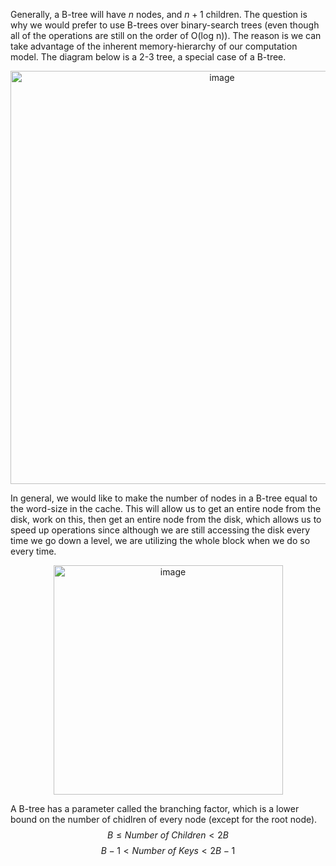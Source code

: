 Generally, a B-tree will have $n$ nodes, and $n+1$ children. The question is why we would prefer to use B-trees over binary-search trees (even though all of the operations are still on the order of O(log n)). The reason is we can take advantage of the inherent memory-hierarchy of our computation model. The diagram below is a 2-3 tree, a special case of a B-tree. 

<p align="center">
<img width="661" alt="image" src="https://user-images.githubusercontent.com/49863684/192345471-a6bdbba6-04be-4626-864b-153b7d0342e7.png">
</p>

In general, we would like to make the number of nodes in a B-tree equal to the word-size in the cache. This will allow us to get an entire node from the disk, work on this, then get an entire node from the disk, which allows us to speed up operations since although we are still accessing the disk every time we go down a level, we are utilizing the whole block when we do so every time. 

<p align="center">
<img width="367" alt="image" src="https://user-images.githubusercontent.com/49863684/192346102-d70c5998-312f-4bd2-9e06-52a4fb02a234.png">
</p>

A B-tree has a parameter called the branching factor, which is a lower bound on the number of chidlren of every node (except for the root node). 
$$B \le \textit{Number of Children} < 2B$$
$$B - 1 < \textit{Number of Keys} < 2B - 1$$
